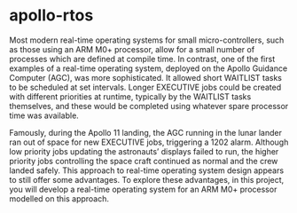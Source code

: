 # apollo-rtos

Most modern real-time operating systems for small micro-controllers, such as those using an ARM M0+ processor, allow for a small number of processes which are defined at compile time. In contrast, one of the first examples of a real-time operating system, deployed on the Apollo Guidance Computer (AGC), was more sophisticated. It allowed short WAITLIST tasks to be scheduled at set intervals. Longer EXECUTIVE jobs could be created with different priorities at runtime, typically by the WAITLIST tasks themselves, and these would be completed using whatever spare processor time was available. 

Famously, during the Apollo 11 landing, the AGC running in the lunar lander ran out of space for new EXECUTIVE jobs, triggering a 1202 alarm. Although low priority jobs updating the astronauts’ displays failed to run, the higher priority jobs controlling the space craft continued as normal and the crew landed safely. This approach to real-time operating system design appears to still offer some advantages. To explore these advantages, in this project, you will develop a real-time operating system for an ARM M0+ processor modelled on this approach.

